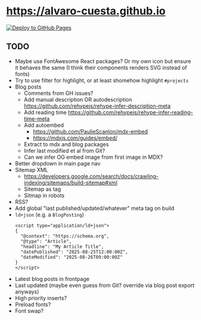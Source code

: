 # https://alvaro-cuesta.github.io

[![Deploy to GitHub Pages](https://github.com/alvaro-cuesta/alvaro-cuesta.github.io/actions/workflows/deploy.yml/badge.svg)](https://github.com/alvaro-cuesta/alvaro-cuesta.github.io/actions/workflows/deploy.yml)

## TODO

- Maybe use FontAwesome React packages? Or my own icon but ensure it behaves the same (I think their
  components renders SVG instead of fonts)
- Try to use filter for highlight, or at least shomehow highlight `#projects`
- Blog posts
  - Comments from GH issues?
  - Add manual description OR autodescription https://github.com/rehypejs/rehype-infer-description-meta
  - Add reading time https://github.com/rehypejs/rehype-infer-reading-time-meta
  - Add autoembed
    - https://github.com/PaulieScanlon/mdx-embed
    - https://mdxjs.com/guides/embed/
  - Extract to mdx and blog packages
  - Infer last modified et al from Git?
  - Can we infer OG embed image from first image in MDX?
- Better dropdown in main page nav
- Sitemap XML
  - https://developers.google.com/search/docs/crawling-indexing/sitemaps/build-sitemap#xml
  - Sitemap as tag
  - Sitmap in robots
- RSS?
- Add global "last published/updated/whatever" meta tag on build
- `ld+json` (e.g. a `BlogPosting`)
  ```
  <script type="application/ld+json">
  {
    "@context": "https://schema.org",
    "@type": "Article",
    "headline": "My Article Title",
    "datePublished": "2025-08-25T12:00:00Z",
    "dateModified": "2025-08-26T09:00:00Z"
  }
  </script>
  ```
- Latest blog posts in frontpage
- Last updated (maybe even guess from Git? override via blog post export anyways)
- High priority inserts?
- Preload fonts?
- Font swap?
